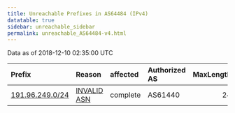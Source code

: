 ```yaml
---
title: Unreachable Prefixes in AS64484 (IPv4)
datatable: true
sidebar: unreachable_sidebar
permalink: unreachable_AS64484-v4.html
---
```


Data as of 2018-12-10 02:35:00 UTC


<div class="datatable-begin"></div>

| Prefix                                                   | Reason                                                                                                 | affected   | Authorized AS   |   MaxLength | Anchor                                         |   unreachable /24s |
|:---------------------------------------------------------|:-------------------------------------------------------------------------------------------------------|:-----------|:----------------|------------:|:-----------------------------------------------|-------------------:|
| [191.96.249.0/24](https://stat.ripe.net/191.96.249.0/24) | [INVALID ASN](https://rpki-validator.ripe.net/announcement-preview?asn=AS64484&prefix=191.96.249.0/24) | complete   | AS61440         |          24 | [LACNIC](unreachable_LACNIC_RPKI_Root-v4.html) |                  1 |

<div class="datatable-end"></div>